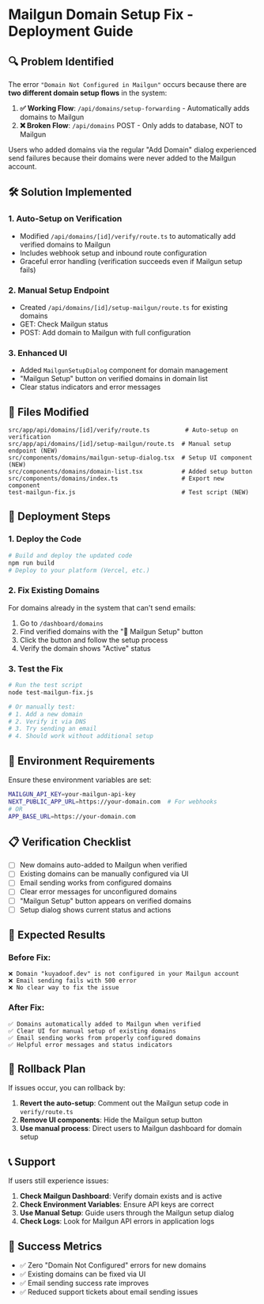 # Mailgun Domain Setup Fix - Deployment Guide

## 🔍 Problem Identified

The error `"Domain Not Configured in Mailgun"` occurs because there are **two different domain setup flows** in the system:

1. **✅ Working Flow**: `/api/domains/setup-forwarding` - Automatically adds domains to Mailgun
2. **❌ Broken Flow**: `/api/domains` POST - Only adds to database, NOT to Mailgun

Users who added domains via the regular "Add Domain" dialog experienced send failures because their domains were never added to the Mailgun account.

## 🛠️ Solution Implemented

### 1. **Auto-Setup on Verification** 
- Modified `/api/domains/[id]/verify/route.ts` to automatically add verified domains to Mailgun
- Includes webhook setup and inbound route configuration
- Graceful error handling (verification succeeds even if Mailgun setup fails)

### 2. **Manual Setup Endpoint**
- Created `/api/domains/[id]/setup-mailgun/route.ts` for existing domains
- GET: Check Mailgun status
- POST: Add domain to Mailgun with full configuration

### 3. **Enhanced UI**
- Added `MailgunSetupDialog` component for domain management
- "Mailgun Setup" button on verified domains in domain list
- Clear status indicators and error messages

## 📁 Files Modified

```
src/app/api/domains/[id]/verify/route.ts          # Auto-setup on verification
src/app/api/domains/[id]/setup-mailgun/route.ts  # Manual setup endpoint (NEW)
src/components/domains/mailgun-setup-dialog.tsx  # Setup UI component (NEW)
src/components/domains/domain-list.tsx           # Added setup button
src/components/domains/index.ts                  # Export new component
test-mailgun-fix.js                              # Test script (NEW)
```

## 🚀 Deployment Steps

### 1. **Deploy the Code**
```bash
# Build and deploy the updated code
npm run build
# Deploy to your platform (Vercel, etc.)
```

### 2. **Fix Existing Domains**
For domains already in the system that can't send emails:

1. Go to `/dashboard/domains`
2. Find verified domains with the "📧 Mailgun Setup" button
3. Click the button and follow the setup process
4. Verify the domain shows "Active" status

### 3. **Test the Fix**
```bash
# Run the test script
node test-mailgun-fix.js

# Or manually test:
# 1. Add a new domain
# 2. Verify it via DNS
# 3. Try sending an email
# 4. Should work without additional setup
```

## 🔧 Environment Requirements

Ensure these environment variables are set:
```bash
MAILGUN_API_KEY=your-mailgun-api-key
NEXT_PUBLIC_APP_URL=https://your-domain.com  # For webhooks
# OR
APP_BASE_URL=https://your-domain.com
```

## 📋 Verification Checklist

- [ ] New domains auto-added to Mailgun when verified
- [ ] Existing domains can be manually configured via UI
- [ ] Email sending works from configured domains
- [ ] Clear error messages for unconfigured domains
- [ ] "Mailgun Setup" button appears on verified domains
- [ ] Setup dialog shows current status and actions

## 🎯 Expected Results

### Before Fix:
```
❌ Domain "kuyadoof.dev" is not configured in your Mailgun account
❌ Email sending fails with 500 error
❌ No clear way to fix the issue
```

### After Fix:
```
✅ Domains automatically added to Mailgun when verified
✅ Clear UI for manual setup of existing domains
✅ Email sending works from properly configured domains
✅ Helpful error messages and status indicators
```

## 🔄 Rollback Plan

If issues occur, you can rollback by:

1. **Revert the auto-setup**: Comment out the Mailgun setup code in `verify/route.ts`
2. **Remove UI components**: Hide the Mailgun setup button
3. **Use manual process**: Direct users to Mailgun dashboard for domain setup

## 📞 Support

If users still experience issues:

1. **Check Mailgun Dashboard**: Verify domain exists and is active
2. **Check Environment Variables**: Ensure API keys are correct
3. **Use Manual Setup**: Guide users through the Mailgun setup dialog
4. **Check Logs**: Look for Mailgun API errors in application logs

## 🎉 Success Metrics

- ✅ Zero "Domain Not Configured" errors for new domains
- ✅ Existing domains can be fixed via UI
- ✅ Email sending success rate improves
- ✅ Reduced support tickets about email sending issues
